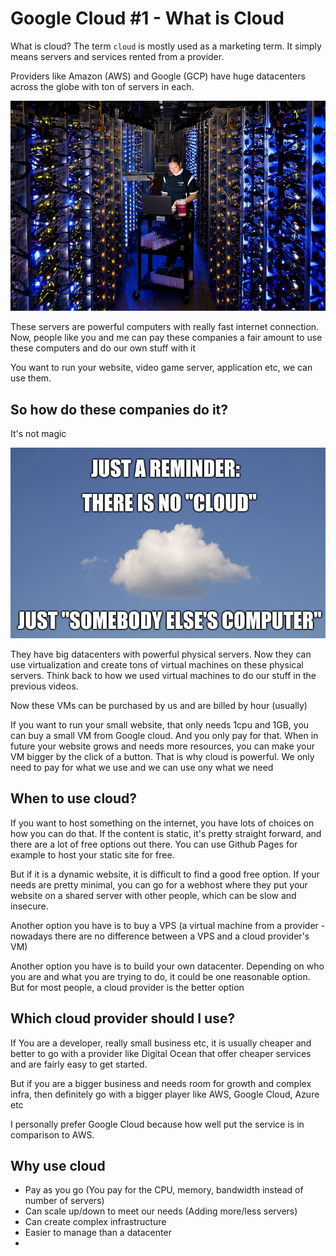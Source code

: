 # Google Cloud #1 - What is Cloud

What is cloud? The term `cloud` is mostly used as a marketing term. It simply means servers and services rented
from a provider.

Providers like Amazon (AWS) and Google (GCP) have huge datacenters across the globe with ton of servers in each.

![Google Datacenter](img/google-datacenter.jpg)

These servers are powerful computers with really fast internet connection. Now, people like you and me can pay these
companies a fair amount to use these computers and do our own stuff with it

You want to run your website, video game server, application etc, we can use them.


## So how do these companies do it?

It's not magic

![Cloud](img/cloud.jpg)

They have big datacenters with powerful physical servers. Now they can use virtualization and create tons of virtual machines
on these physical servers. Think back to how we used virtual machines to do our stuff in the previous videos.

Now these VMs can be purchased by us and are billed by hour (usually)

If you want to run your small website, that only needs 1cpu and 1GB, you can buy a small VM from Google cloud. And you only pay for that.
When in future your website grows and needs more resources, you can make your VM bigger by the click of a button. That is why cloud is powerful. We only need to pay for what we use and we can use ony what we need

## When to use cloud?

If you want to host something on the internet, you have lots of choices on how you can do that.
If the content is static, it's pretty straight forward, and there are a lot of free options out there.
You can use Github Pages for example to host your static site for free.

But if it is a dynamic website, it is difficult to find a good free option. If your needs are pretty minimal, you can
go for a webhost where they put your website on a shared server with other people, which can be slow and insecure.

Another option you have is to buy a VPS (a virtual machine from a provider - nowadays there are no difference between a VPS
and a cloud provider's VM)

Another option you have is to build your own datacenter. Depending on who you are and what you are trying to do, it could be one 
reasonable option. But for most people, a cloud provider is the better option

## Which cloud provider should I use?

If You are a developer, really small business etc, it is usually cheaper and better to go with a provider like Digital Ocean
that offer cheaper services and are fairly easy to get started.

But if you are a bigger business and needs room for growth and complex infra, then definitely go with a bigger player like
AWS, Google Cloud, Azure etc

I personally prefer Google Cloud because how well put the service is in comparison to AWS.

## Why use cloud

- Pay as you go (You pay for the CPU, memory, bandwidth instead of number of servers)
- Can scale up/down to meet our needs (Adding more/less servers)
- Can create complex infrastructure
- Easier to manage than a datacenter
- 